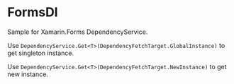 FormsDI
=======

Sample for Xamarin.Forms DependencyService.

Use `DependencyService.Get<T>(DependencyFetchTarget.GlobalInstance)` to get singleton instance.

Use `DependencyService.Get<T>(DependencyFetchTarget.NewInstance)` to get new instance.


